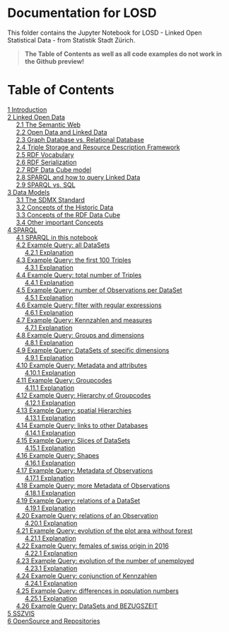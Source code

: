 
# Documentation for LOSD
This folder contains the Jupyter Notebook for LOSD - Linked Open Statistical Data - from Statistik Stadt Zürich.

> **The Table of Contents as well as all code examples do not work in the Github preview!**

# Table of Contents
[1 Introduction](#1-Introduction)<br>
[2 Linked Open Data](#2-Linked-Open-Data)<br>
&nbsp;&nbsp;&nbsp;&nbsp;&nbsp;[2.1 The Semantic Web](#2.1-The-Semantic-Web)<br>
&nbsp;&nbsp;&nbsp;&nbsp;&nbsp;[2.2 Open Data and Linked Data](#2.2-Open-Data-and-Linked-Data)<br>
&nbsp;&nbsp;&nbsp;&nbsp;&nbsp;[2.3 Graph Database vs. Relational Database](#2.3-Graph-Database-vs.-Relational-Database)<br>
&nbsp;&nbsp;&nbsp;&nbsp;&nbsp;[2.4 Triple Storage and Resource Description Framework](#2.4-Triple-Storage-and-Resource-Description-Framework)<br>
&nbsp;&nbsp;&nbsp;&nbsp;&nbsp;[2.5 RDF Vocabulary](#2.5-RDF-Vocabulary)<br>
&nbsp;&nbsp;&nbsp;&nbsp;&nbsp;[2.6 RDF Serialization](#2.6-RDF-Serialization)<br>
&nbsp;&nbsp;&nbsp;&nbsp;&nbsp;[2.7 RDF Data Cube model](#2.7-RDF-Data-Cube-model)<br>
&nbsp;&nbsp;&nbsp;&nbsp;&nbsp;[2.8 SPARQL and how to query Linked Data](#2.8-SPARQL-and-how-to-query-Linked-Data)<br>
&nbsp;&nbsp;&nbsp;&nbsp;&nbsp;[2.9 SPARQL vs. SQL](#2.9-SPARQL-vs.-SQL)<br>
[3 Data Models](#Data-Models)<br>
&nbsp;&nbsp;&nbsp;&nbsp;&nbsp;[3.1 The SDMX Standard](#3.1-The-SDMX-Standard)<br>
&nbsp;&nbsp;&nbsp;&nbsp;&nbsp;[3.2 Concepts of the Historic Data](#3.2-Concepts-of-the-Historic-Data)<br>
&nbsp;&nbsp;&nbsp;&nbsp;&nbsp;[3.3 Concepts of the RDF Data Cube](#3.3-Concepts-of-the-RDF-Data-Cube)<br>
&nbsp;&nbsp;&nbsp;&nbsp;&nbsp;[3.4 Other important Concepts](#3.4-Other-important-Concepts)<br>
[4 SPARQL](#SPARQL)<br>
&nbsp;&nbsp;&nbsp;&nbsp;&nbsp;[4.1 SPARQL in this notebook](#4.1-SPARQL-in-this-notebook)<br>
&nbsp;&nbsp;&nbsp;&nbsp;&nbsp;[4.2 Example Query&#58; all DataSets](#4.2-Example-Query--all-DataSets)<br>
&nbsp;&nbsp;&nbsp;&nbsp;&nbsp;&nbsp;&nbsp;&nbsp;&nbsp;&nbsp;[4.2.1 Explanation](#4.2.1-Explanation)<br>
&nbsp;&nbsp;&nbsp;&nbsp;&nbsp;[4.3 Example Query&#58; the first 100 Triples](#4.3-Example-Query--the-first-100-Triples)<br>
&nbsp;&nbsp;&nbsp;&nbsp;&nbsp;&nbsp;&nbsp;&nbsp;&nbsp;&nbsp;[4.3.1 Explanation](#4.3.1-Explanation)<br>
&nbsp;&nbsp;&nbsp;&nbsp;&nbsp;[4.4 Example Query&#58; total number of Triples](#4.4-Example-Query--total-number-of-Triples)<br>
&nbsp;&nbsp;&nbsp;&nbsp;&nbsp;&nbsp;&nbsp;&nbsp;&nbsp;&nbsp;[4.4.1 Explanation](#4.4.1-Explanation)<br>
&nbsp;&nbsp;&nbsp;&nbsp;&nbsp;[4.5 Example Query&#58; number of Observations per DataSet](#4.5-Example-Query--number-of-Observations-per-DataSet)<br>
&nbsp;&nbsp;&nbsp;&nbsp;&nbsp;&nbsp;&nbsp;&nbsp;&nbsp;&nbsp;[4.5.1 Explanation](#4.5.1-Explanation)<br>
&nbsp;&nbsp;&nbsp;&nbsp;&nbsp;[4.6 Example Query&#58; filter with regular expressions](#4.6-Example-Query--filter-with-regular-expressions)<br>
&nbsp;&nbsp;&nbsp;&nbsp;&nbsp;&nbsp;&nbsp;&nbsp;&nbsp;&nbsp;[4.6.1 Explanation](#4.6.1-Explanation)<br>
&nbsp;&nbsp;&nbsp;&nbsp;&nbsp;[4.7 Example Query&#58; Kennzahlen and measures](#4.7-Example-Query--Kennzahlen-and-measures)<br>
&nbsp;&nbsp;&nbsp;&nbsp;&nbsp;&nbsp;&nbsp;&nbsp;&nbsp;&nbsp;[4.7.1 Explanation](#4.7.1-Explanation)<br>
&nbsp;&nbsp;&nbsp;&nbsp;&nbsp;[4.8 Example Query&#58; Groups and dimensions](#4.8-Example-Query--Groups-and-dimensions)<br>
&nbsp;&nbsp;&nbsp;&nbsp;&nbsp;&nbsp;&nbsp;&nbsp;&nbsp;&nbsp;[4.8.1 Explanation](#4.8.1-Explanation)<br>
&nbsp;&nbsp;&nbsp;&nbsp;&nbsp;[4.9 Example Query&#58; DataSets of specific dimensions](#4.9-Example-Query--DataSets-of-specific-dimensions)<br>
&nbsp;&nbsp;&nbsp;&nbsp;&nbsp;&nbsp;&nbsp;&nbsp;&nbsp;&nbsp;[4.9.1 Explanation](#4.9.1-Explanation)<br>
&nbsp;&nbsp;&nbsp;&nbsp;&nbsp;[4.10 Example Query&#58; Metadata and attributes](#4.10-Example-Query--Metadata-and-attributes)<br>
&nbsp;&nbsp;&nbsp;&nbsp;&nbsp;&nbsp;&nbsp;&nbsp;&nbsp;&nbsp;[4.10.1 Explanation](#4.10.1-Explanation)<br>
&nbsp;&nbsp;&nbsp;&nbsp;&nbsp;[4.11 Example Query&#58; Groupcodes](#4.11-Example-Query--Groupcodes)<br>
&nbsp;&nbsp;&nbsp;&nbsp;&nbsp;&nbsp;&nbsp;&nbsp;&nbsp;&nbsp;[4.11.1 Explanation](#4.11.1-Explanation)<br>
&nbsp;&nbsp;&nbsp;&nbsp;&nbsp;[4.12 Example Query&#58; Hierarchy of Groupcodes](#4.12-Example-Query--Hierarchy-of-Groupcodes)<br>
&nbsp;&nbsp;&nbsp;&nbsp;&nbsp;&nbsp;&nbsp;&nbsp;&nbsp;&nbsp;[4.12.1 Explanation](#4.12.1-Explanation)<br>
&nbsp;&nbsp;&nbsp;&nbsp;&nbsp;[4.13 Example Query&#58; spatial Hierarchies](#4.13-Example-Query--spatial-Hierarchies)<br>
&nbsp;&nbsp;&nbsp;&nbsp;&nbsp;&nbsp;&nbsp;&nbsp;&nbsp;&nbsp;[4.13.1 Explanation](#4.13.1-Explanation)<br>
&nbsp;&nbsp;&nbsp;&nbsp;&nbsp;[4.14 Example Query&#58; links to other Databases](#4.14-Example-Query--links-to-other-Databases)<br>
&nbsp;&nbsp;&nbsp;&nbsp;&nbsp;&nbsp;&nbsp;&nbsp;&nbsp;&nbsp;[4.14.1 Explanation](#4.14.1-Explanation)<br>
&nbsp;&nbsp;&nbsp;&nbsp;&nbsp;[4.15 Example Query&#58; Slices of DataSets](#4.15-Example-Query--Slices-of-DataSets)<br>
&nbsp;&nbsp;&nbsp;&nbsp;&nbsp;&nbsp;&nbsp;&nbsp;&nbsp;&nbsp;[4.15.1 Explanation](#4.15.1-Explanation)<br>
&nbsp;&nbsp;&nbsp;&nbsp;&nbsp;[4.16 Example Query&#58; Shapes](#4.16-Example-Query--Shapes)<br>
&nbsp;&nbsp;&nbsp;&nbsp;&nbsp;&nbsp;&nbsp;&nbsp;&nbsp;&nbsp;[4.16.1 Explanation](#4.16.1-Explanation)<br>
&nbsp;&nbsp;&nbsp;&nbsp;&nbsp;[4.17 Example Query&#58; Metadata of Observations](#4.17-Example-Query--Metadata-of-Observations)<br>
&nbsp;&nbsp;&nbsp;&nbsp;&nbsp;&nbsp;&nbsp;&nbsp;&nbsp;&nbsp;[4.17.1 Explanation](#4.17.1-Explanation)<br>
&nbsp;&nbsp;&nbsp;&nbsp;&nbsp;[4.18 Example Query&#58; more Metadata of Observations](#4.18-Example-Query--more-Metadata-of-Observations)<br>
&nbsp;&nbsp;&nbsp;&nbsp;&nbsp;&nbsp;&nbsp;&nbsp;&nbsp;&nbsp;[4.18.1 Explanation](#4.18.1-Explanation)<br>
&nbsp;&nbsp;&nbsp;&nbsp;&nbsp;[4.19 Example Query&#58; relations of a DataSet](#4.19-Example-Query--relations-of-a-DataSet)<br>
&nbsp;&nbsp;&nbsp;&nbsp;&nbsp;&nbsp;&nbsp;&nbsp;&nbsp;&nbsp;[4.19.1 Explanation](#4.19.1-Explanation)<br>
&nbsp;&nbsp;&nbsp;&nbsp;&nbsp;[4.20 Example Query&#58; relations of an Observation](#4.20-Example-Query--relations-of-an-Observation)<br>
&nbsp;&nbsp;&nbsp;&nbsp;&nbsp;&nbsp;&nbsp;&nbsp;&nbsp;&nbsp;[4.20.1 Explanation](#4.20.1-Explanation)<br>
&nbsp;&nbsp;&nbsp;&nbsp;&nbsp;[4.21 Example Query&#58; evolution of the plot area without forest](#Example-Query--evolution-of-the-plot-area-without-forest)<br>
&nbsp;&nbsp;&nbsp;&nbsp;&nbsp;&nbsp;&nbsp;&nbsp;&nbsp;&nbsp;[4.21.1 Explanation](#4.21.1-Explanation)<br>
&nbsp;&nbsp;&nbsp;&nbsp;&nbsp;[4.22 Example Query&#58; females of swiss origin in 2016](#4.22-Example-Query--females-of-swiss-origin-in-2016)<br>
&nbsp;&nbsp;&nbsp;&nbsp;&nbsp;&nbsp;&nbsp;&nbsp;&nbsp;&nbsp;[4.22.1 Explanation](#4.22.1-Explanation)<br>
&nbsp;&nbsp;&nbsp;&nbsp;&nbsp;[4.23 Example Query&#58; evolution of the number of unemployed](#4.23-Example-Query--evolution-of-the-number-of-unemployed)<br>
&nbsp;&nbsp;&nbsp;&nbsp;&nbsp;&nbsp;&nbsp;&nbsp;&nbsp;&nbsp;[4.23.1 Explanation](#4.23.1-Explanation)<br>
&nbsp;&nbsp;&nbsp;&nbsp;&nbsp;[4.24 Example Query&#58; conjunction of Kennzahlen](#4.24-Example-Query--conjunction-of-Kennzahlen)<br>
&nbsp;&nbsp;&nbsp;&nbsp;&nbsp;&nbsp;&nbsp;&nbsp;&nbsp;&nbsp;[4.24.1 Explanation](#4.24.1-Explanation)<br>
&nbsp;&nbsp;&nbsp;&nbsp;&nbsp;[4.25 Example Query&#58; differences in population numbers](#4.25-Example-Query--differences-in-population-numbers)<br>
&nbsp;&nbsp;&nbsp;&nbsp;&nbsp;&nbsp;&nbsp;&nbsp;&nbsp;&nbsp;[4.25.1 Explanation](#4.25.1-Explanation)<br>
&nbsp;&nbsp;&nbsp;&nbsp;&nbsp;[4.26 Example Query&#58; DataSets and BEZUGSZEIT](#4.26-Example-Query--DataSets-and-BEZUGSZEIT)<br>
[5 SSZVIS](#5-SSZVIS)<br>
[6 OpenSource and Repositories](#6-OpenSource-and-Repositories)<br>
